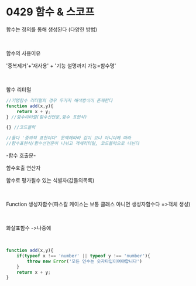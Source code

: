 # 0429 함수 & 스코프

함수는 정의를 통해 생성된다 (다양한 방법)

<br>

함수의 사용이유

'중복제거'+'재사용' + '기능 설명까지 가능=함수명'

<br>

함수 리터럴

```javascript
//기명함수 리터럴의 경우 두가지 해석방식이 존재한다
function add(x,y){
	return x + y;
} //함수리터럴(함수선언문,함수 표현식)

{} //코드블럭

//둘다 '중의적 표현이다' 문맥에따라 값이 오냐 아니야에 따라
//함수표현식/함수선언문이 나뉘고 객체리터럴, 코드블럭으로 나뉜다
```

-함수 호출문-

함수호출 연산자

함수로 평가될수 있는 식별자(값들의목록)

<br>

Function 생성자함수(파스칼 케이스는 보통 클래스 아니면 생성자함수다 =>객체 생성)

<br>

화살표함수 ->나중에

<br>

```javascript
function add(x,y){
	if(typeof x !== 'number' || typeof y !== 'number'){
		throw new Error('모든 인수는 숫자타입이여야합니다')
	}
	return x + y;
}
```

<br>

